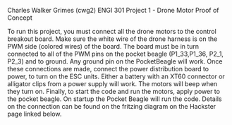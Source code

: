 Charles Walker Grimes (cwg2)
ENGI 301 Project 1 - Drone Motor Proof of Concept

To run this project, you must connect all the drone motors to the control breakout board. Make sure the white wire of the drone harness is on the PWM side (colored wires) of the board. The board must be in turn connected to all of the PWM pins on the pocket beagle (P1_33,P1_36, P2_1, P2_3) and to ground. Any ground pin on the PocketBeagle will work. Once these connections are made, connect the power distribution board to power, to turn on the ESC units. Either a battery with an XT60 connector or alligator clips from a power supply will work. The motors will beep when they turn on. Finally, to start the code and run the motors, apply power to the pocket beagle. On startup the Pocket Beagle will run the code. Details on the connection can be found on the fritzing diagram on the Hackster page linked below.
